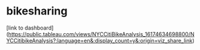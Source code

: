 # bikesharing
[link to dashboard] (https://public.tableau.com/views/NYCCitiBikeAnalysis_16174634698800/NYCCitibikeAnalysis?:language=en&:display_count=y&:origin=viz_share_link)
